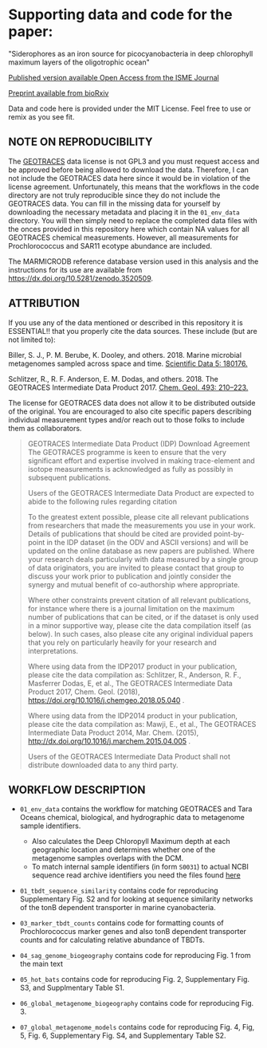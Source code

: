 # Supporting data and code for the paper:

"Siderophores as an iron source for picocyanobacteria in deep chlorophyll maximum layers of the oligotrophic ocean"

[Published version available Open Access from the ISME Journal](https://doi.org/10.1038/s41396-022-01215-w)

[Preprint available from bioRxiv](https://doi.org/10.1101/2021.11.13.468467)

Data and code here is provided under the MIT License. Feel free to use or remix as you see fit.

## NOTE ON REPRODUCIBILITY
The [GEOTRACES](https://www.bodc.ac.uk/geotraces/data/idp2017/) data license is not GPL3 and you must request access and be approved before being allowed to download the data. Therefore, I can not include the GEOTRACES data here since it would be in violation of the license agreement. Unfortunately, this means that the workflows in the code directory are not truly reproducible since they do not include the GEOTRACES data. You can fill in the missing data for yourself by downloading the necessary metadata and placing it in the `01_env_data` directory. You will then simply need to replace the completed data files with the onces provided in this repository here which contain NA values for all GEOTRACES chemical measurements. However, all measurements for Prochlorococcus and SAR11 ecotype abundance are included.

The MARMICRODB reference database version used in this analysis and the instructions for its use are available from https://dx.doi.org/10.5281/zenodo.3520509.

## ATTRIBUTION
If you use any of the data mentioned or described in this repository it is ESSENTIAL!! that you properly cite the data sources. These include (but are not limited to):

Biller, S. J., P. M. Berube, K. Dooley, and others. 2018. Marine microbial metagenomes sampled across space and time. [Scientific Data 5: 180176.](https://www.nature.com/articles/sdata2018176)

Schlitzer, R., R. F. Anderson, E. M. Dodas, and others. 2018. The GEOTRACES Intermediate Data Product 2017. [Chem. Geol. 493: 210–223.](https://doi.org/10.1016/j.chemgeo.2018.05.040)

The license for GEOTRACES data does not allow it to be distributed outside of the original. You are encouraged to also cite specific papers describing individual measurement types and/or reach out to those folks to include them as collaborators.

> GEOTRACES Intermediate Data Product (IDP) Download Agreement
> The GEOTRACES programme is keen to ensure that the very significant effort and expertise involved in making trace-element and isotope measurements is acknowledged as fully as possibly in subsequent publications.
>
>Users of the GEOTRACES Intermediate Data Product are expected to abide to the following rules regarding citation
>
>To the greatest extent possible, please cite all relevant publications from researchers that made the measurements you use in your work. Details of publications that should be cited are provided point-by-point in the IDP dataset (in the ODV and ASCII versions) and will be updated on the online database as new papers are published. Where your research deals particularly with data measured by a single group of data originators, you are invited to please contact that group to discuss your work prior to publication and jointly consider the synergy and mutual benefit of co-authorship where appropriate.
>
>Where other constraints prevent citation of all relevant publications, for instance where there is a journal limitation on the maximum number of publications that can be cited, or if the dataset is only used in a minor supportive way, please cite the data compilation itself (as below). In such cases, also please cite any original individual papers that you rely on particularly heavily for your research and interpretations.
>
>Where using data from the IDP2017 product in your publication, please cite the data compilation as: Schlitzer, R., Anderson, R. F., Masferrer Dodas, E, et al., The GEOTRACES Intermediate Data Product 2017, Chem. Geol. (2018), https://doi.org/10.1016/j.chemgeo.2018.05.040 .
>
>Where using data from the IDP2014 product in your publication, please cite the data compilation as: Mawji, E., et al., The GEOTRACES Intermediate Data Product 2014, Mar. Chem. (2015), http://dx.doi.org/10.1016/j.marchem.2015.04.005 .
>
>Users of the GEOTRACES Intermediate Data Product shall not distribute downloaded data to any third party.

## WORKFLOW DESCRIPTION
- `01_env_data` contains the workflow for matching GEOTRACES and Tara Oceans chemical, biological, and hydrographic data to metagenome sample identifiers. 
  - Also calculates the Deep Chloropyll Maximum depth at each geographic location and determines whether one of the metagenome samples overlaps with the DCM.
  - To match internal sample identifiers (in form `S0031`) to actual NCBI sequence read archive identifiers you need the files found [here](https://static-content.springer.com/esm/art%3A10.1038%2Fsdata.2018.176/MediaObjects/41597_2018_BFsdata2018176_MOESM325_ESM.zip)

- `01_tbdt_sequence_similarity` contains code for reproducing Supplementary Fig. S2 and for looking at sequence similarity networks of the tonB dependent transporter in marine cyanobacteria.

- `03_marker_tbdt_counts` contains code for formatting counts of Prochlorococcus marker genes and also tonB dependent transporter counts and for calculating relative abundance of TBDTs.

- `04_sag_genome_biogeography` contains code for reproducing Fig. 1 from the main text

- `05_hot_bats` contains code for reproducing Fig. 2, Supplementary Fig. S3, and Supplmentary Table S1.

- `06_global_metagenome_biogeography` contains code for reproducing Fig. 3.

- `07_global_metagenome_models` contains code for reproducing Fig. 4, Fig, 5, Fig. 6, Supplementary Fig. S4, and Supplementary Table S2.


